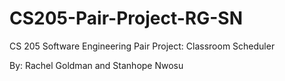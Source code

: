 # CS205-Pair-Project-RG-SN
CS 205 Software Engineering Pair Project: Classroom Scheduler

By: Rachel Goldman and Stanhope Nwosu



